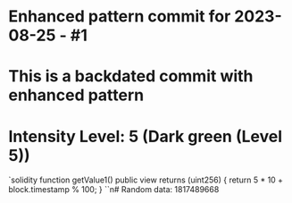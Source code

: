 ﻿# Enhanced pattern commit for 2023-08-25 - #1
# This is a backdated commit with enhanced pattern
# Intensity Level: 5 (Dark green (Level 5))
`solidity
function getValue1() public view returns (uint256) {
    return 5 * 10 + block.timestamp % 100;
}
``n# Random data: 1817489668

